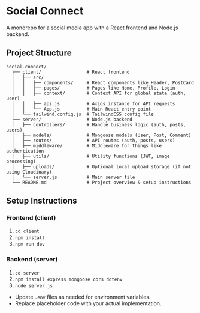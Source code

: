 # Social Connect

A monorepo for a social media app with a React frontend and Node.js backend.

## Project Structure

```
social-connect/
  ├── client/                 # React frontend
  │   ├── src/
  │   │   ├── components/     # React components like Header, PostCard
  │   │   ├── pages/          # Pages like Home, Profile, Login
  │   │   ├── context/        # Context API for global state (auth, user)
  │   │   ├── api.js          # Axios instance for API requests
  │   │   └── App.js          # Main React entry point
  │   └── tailwind.config.js  # TailwindCSS config file
  ├── server/                 # Node.js backend
  │   ├── controllers/        # Handle business logic (auth, posts, users)
  │   ├── models/             # Mongoose models (User, Post, Comment)
  │   ├── routes/             # API routes (auth, posts, users)
  │   ├── middleware/         # Middleware for things like authentication
  │   ├── utils/              # Utility functions (JWT, image processing)
  │   ├── uploads/            # Optional local upload storage (if not using Cloudinary)
  │   └── server.js           # Main server file
  └── README.md               # Project overview & setup instructions
```

## Setup Instructions

### Frontend (client)
1. `cd client`
2. `npm install`
3. `npm run dev`

### Backend (server)
1. `cd server`
2. `npm install express mongoose cors dotenv`
3. `node server.js`


- Update `.env` files as needed for environment variables.
- Replace placeholder code with your actual implementation.
